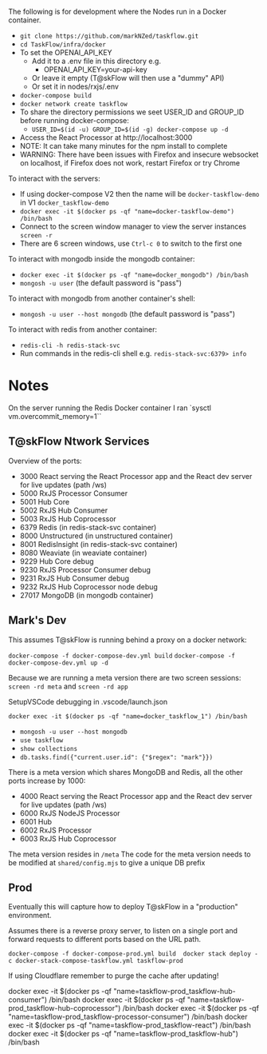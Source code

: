 The following is for development where the Nodes run in a Docker container.

* `git clone https://github.com/markNZed/taskflow.git`
* `cd TaskFlow/infra/docker`
* To set the OPENAI_API_KEY
  * Add it to a .env file in this directory e.g.
    * OPENAI_API_KEY=your-api-key
  * Or leave it empty (T@skFlow will then use a "dummy" API)
  * Or set it in nodes/rxjs/.env
* `docker-compose build`
* `docker network create taskflow`
* To share the directory permissions we seet USER_ID and GROUP_ID before running docker-compose:
  * `USER_ID=$(id -u) GROUP_ID=$(id -g) docker-compose up -d`
* Access the React Processor at http://localhost:3000
* NOTE: It can take many minutes for the npm install to complete
* WARNING: There have been issues with Firefox and insecure websocket on localhost, if Firefox does not work, restart Firefox or try Chrome

To interact with the servers:

* If using docker-compose V2 then the name will be `docker-taskflow-demo` in V1 `docker_taskflow-demo`
* `docker exec -it $(docker ps -qf "name=docker-taskflow-demo") /bin/bash`
* Connect to the screen window manager to view the server instances `screen -r`
* There are 6 screen windows, use `Ctrl-c 0` to switch to the first one

To interact with mongodb inside the mongodb container:

* `docker exec -it $(docker ps -qf "name=docker_mongodb") /bin/bash`
* `mongosh -u user` (the default password is "pass")

To interact with mongodb from another container's shell:

* `mongosh -u user --host mongodb` (the default password is "pass")

To interact with redis from another container:

* `redis-cli -h redis-stack-svc`
* Run commands in the redis-cli shell e.g. `redis-stack-svc:6379> info`

# Notes

On the server running the Redis Docker container I ran `sysctl vm.overcommit_memory=1``

## T@skFlow Ntwork Services

Overview of the ports:

* 3000 React serving the React Processor app and the React dev server for live updates (path /ws)
* 5000 RxJS Processor Consumer
* 5001 Hub Core
* 5002 RxJS Hub Consumer
* 5003 RxJS Hub Coprocessor
* 6379 Redis (in redis-stack-svc container)
* 8000 Unstructured (in unstructured container)
* 8001 RedisInsight (in redis-stack-svc container)
* 8080 Weaviate (in weaviate container)
* 9229 Hub Core debug
* 9230 RxJS Processor Consumer debug
* 9231 RxJS Hub Consumer debug
* 9232 RxJS Hub Coprocessor node debug
* 27017 MongoDB (in mongodb container)

## Mark's Dev

This assumes T@skFlow is running behind a proxy on a docker network:

`docker-compose -f docker-compose-dev.yml build`
`docker-compose -f docker-compose-dev.yml up -d`

Because we are running a meta version there are two screen sessions:
`screen -rd meta` and `screen -rd app`

SetupVSCode debugging in .vscode/launch.json

`docker exec -it $(docker ps -qf "name=docker_taskflow_1") /bin/bash`

* `mongosh -u user --host mongodb`
* `use taskflow`
* `show collections`
* `db.tasks.find({"current.user.id": {"$regex": "mark"}})`

There is a meta version which shares MongoDB and Redis, all the other ports increase by 1000:

* 4000 React serving the React Processor app and the React dev server for live updates (path /ws)
* 6000 RxJS NodeJS Processor
* 6001 Hub
* 6002 RxJS Processor
* 6003 RxJS Hub Coprocessor

The meta version resides in `/meta`
The code for the meta version needs to be modified at `shared/config.mjs` to give a unique DB prefix

## Prod

Eventually this will capture how to deploy T@skFlow in a "production" environment.

Assumes there is a reverse proxy server, to listen on a single port and forward requests to different ports based on the URL path.

`docker-compose -f docker-compose-prod.yml build  docker stack deploy -c docker-stack-compose-taskflow.yml taskflow-prod`

If using Cloudflare remember to purge the cache after updating!

docker exec -it $(docker ps -qf "name=taskflow-prod_taskflow-hub-consumer") /bin/bash
docker exec -it $(docker ps -qf "name=taskflow-prod_taskflow-hub-coprocessor") /bin/bash
docker exec -it $(docker ps -qf "name=taskflow-prod_taskflow-processor-consumer") /bin/bash
docker exec -it $(docker ps -qf "name=taskflow-prod_taskflow-react") /bin/bash
docker exec -it $(docker ps -qf "name=taskflow-prod_taskflow-hub") /bin/bash
